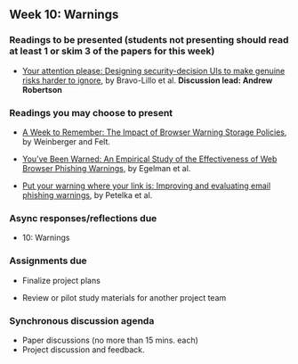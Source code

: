 ## Week 10: Warnings

### Readings to be presented (students not presenting should read at least 1 or skim 3 of the papers for this week) 

- [Your attention please: Designing security-decision UIs to make genuine risks harder to ignore](https://drive.google.com/file/d/1la6SLKFGI1lzWEiY45DvVHnt8N_g5oIQ/view?usp=sharing), by Bravo-Lillo et al. **Discussion lead: Andrew Robertson**


### Readings you may choose to present

- [A Week to Remember: The Impact of Browser Warning Storage Policies](https://www.usenix.org/system/files/conference/soups2016/soups2016-paper-weinberger.pdf), by Weinberger and Felt.

- [You’ve Been Warned: An Empirical Study of the Effectiveness of Web Browser Phishing Warnings](http://www.guanotronic.com/~serge/papers/warned.pdf), by Egelman et al.

- [Put your warning where your link is: Improving and evaluating email phishing warnings](https://drive.google.com/file/d/1zxAGKT8-a-zL2_KEcUSuZXlmav2DPPfL/view?usp=sharing), by Petelka et al.

### Async responses/reflections due

  - 10: Warnings

### Assignments due

  - Finalize project plans

  - Review or pilot study materials for another project team

### Synchronous discussion agenda
- Paper discussions (no more than 15 mins. each)
- Project discussion and feedback.

